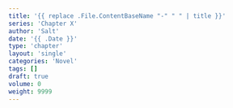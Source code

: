 ```yaml
---
title: '{{ replace .File.ContentBaseName "-" " " | title }}'
series: 'Chapter X'
author: 'Salt'
date: '{{ .Date }}'
type: 'chapter'
layout: 'single'
categories: 'Novel'
tags: []
draft: true
volume: 0
weight: 9999
---
```

